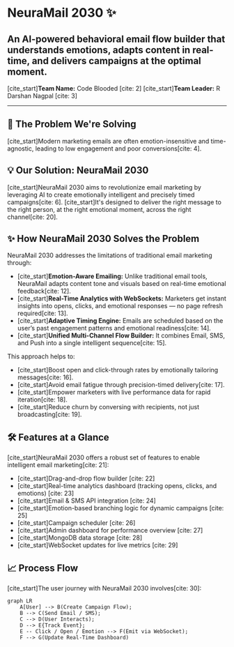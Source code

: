 # NeuraMail 2030 ✨

## An AI-powered behavioral email flow builder that understands emotions, adapts content in real-time, and delivers campaigns at the optimal moment.

[cite_start]**Team Name:** Code Blooded [cite: 2]
[cite_start]**Team Leader:** R Darshan Nagpal [cite: 3]

---

## 🚀 The Problem We're Solving

[cite_start]Modern marketing emails are often emotion-insensitive and time-agnostic, leading to low engagement and poor conversions[cite: 4].

## 💡 Our Solution: NeuraMail 2030

[cite_start]NeuraMail 2030 aims to revolutionize email marketing by leveraging AI to create emotionally intelligent and precisely timed campaigns[cite: 6]. [cite_start]It's designed to deliver the right message to the right person, at the right emotional moment, across the right channel[cite: 20].

## ✨ How NeuraMail 2030 Solves the Problem

NeuraMail 2030 addresses the limitations of traditional email marketing through:

* [cite_start]**Emotion-Aware Emailing:** Unlike traditional email tools, NeuraMail adapts content tone and visuals based on real-time emotional feedback[cite: 12].
* [cite_start]**Real-Time Analytics with WebSockets:** Marketers get instant insights into opens, clicks, and emotional responses — no page refresh required[cite: 13].
* [cite_start]**Adaptive Timing Engine:** Emails are scheduled based on the user’s past engagement patterns and emotional readiness[cite: 14].
* [cite_start]**Unified Multi-Channel Flow Builder:** It combines Email, SMS, and Push into a single intelligent sequence[cite: 15].

This approach helps to:

* [cite_start]Boost open and click-through rates by emotionally tailoring messages[cite: 16].
* [cite_start]Avoid email fatigue through precision-timed delivery[cite: 17].
* [cite_start]Empower marketers with live performance data for rapid iteration[cite: 18].
* [cite_start]Reduce churn by conversing with recipients, not just broadcasting[cite: 19].

## 🛠️ Features at a Glance

[cite_start]NeuraMail 2030 offers a robust set of features to enable intelligent email marketing[cite: 21]:

* [cite_start]Drag-and-drop flow builder [cite: 22]
* [cite_start]Real-time analytics dashboard (tracking opens, clicks, and emotions) [cite: 23]
* [cite_start]Email & SMS API integration [cite: 24]
* [cite_start]Emotion-based branching logic for dynamic campaigns [cite: 25]
* [cite_start]Campaign scheduler [cite: 26]
* [cite_start]Admin dashboard for performance overview [cite: 27]
* [cite_start]MongoDB data storage [cite: 28]
* [cite_start]WebSocket updates for live metrics [cite: 29]

## 📈 Process Flow

[cite_start]The user journey with NeuraMail 2030 involves[cite: 30]:

```mermaid
graph LR
    A[User] --> B(Create Campaign Flow);
    B --> C(Send Email / SMS);
    C --> D(User Interacts);
    D --> E{Track Event};
    E -- Click / Open / Emotion --> F(Emit via WebSocket);
    F --> G(Update Real-Time Dashboard)